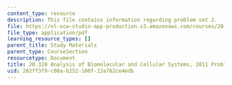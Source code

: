 ```yaml
---
content_type: resource
description: This file contains information regarding problem set 2.
file: https://ol-ocw-studio-app-production.s3.amazonaws.com/courses/20-320-analysis-of-biomolecular-and-cellular-systems-fall-2012/202ff3f9c08ab252100f13a762ce4edb_MIT20_320F12_2011_PS2.pdf
file_type: application/pdf
learning_resource_types: []
parent_title: Study Materials
parent_type: CourseSection
resourcetype: Document
title: 20.320 Analysis of Biomolecular and Cellular Systems, 2011 Problem Set 2
uid: 202ff3f9-c08a-b252-100f-13a762ce4edb
---
```

